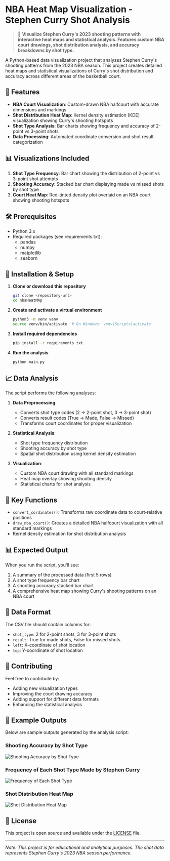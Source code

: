# NBA Heat Map Visualization - Stephen Curry Shot Analysis

> 🏀 **Visualize Stephen Curry's 2023 shooting patterns with interactive heat maps and statistical analysis. Features custom NBA court drawings, shot distribution analysis, and accuracy breakdowns by shot type.**

A Python-based data visualization project that analyzes Stephen Curry's shooting patterns from the 2023 NBA season. This project creates detailed heat maps and statistical visualizations of Curry's shot distribution and accuracy across different areas of the basketball court.

## 🏀 Features

- **NBA Court Visualization**: Custom-drawn NBA halfcourt with accurate dimensions and markings
- **Shot Distribution Heat Map**: Kernel density estimation (KDE) visualization showing Curry's shooting hotspots
- **Shot Type Analysis**: Bar charts showing frequency and accuracy of 2-point vs 3-point shots
- **Data Processing**: Automated coordinate conversion and shot result categorization

## 📊 Visualizations Included

1. **Shot Type Frequency**: Bar chart showing the distribution of 2-point vs 3-point shot attempts
2. **Shooting Accuracy**: Stacked bar chart displaying made vs missed shots by shot type
3. **Court Heat Map**: Red-tinted density plot overlaid on an NBA court showing shooting hotspots

## 🛠️ Prerequisites

- Python 3.x
- Required packages (see requirements.txt):
  - pandas
  - numpy
  - matplotlib
  - seaborn

## 🚀 Installation & Setup

1. **Clone or download this repository**
   ```bash
   git clone <repository-url>
   cd nbaHeatMAp
   ```

2. **Create and activate a virtual environment**
   ```bash
   python3 -m venv venv
   source venv/bin/activate  # On Windows: venv\Scripts\activate
   ```

3. **Install required dependencies**
   ```bash
   pip install -r requirements.txt
   ```

4. **Run the analysis**
   ```bash
   python main.py
   ```


## 📈 Data Analysis

The script performs the following analyses:

1. **Data Preprocessing**:
   - Converts shot type codes (2 → 2-point shot, 3 → 3-point shot)
   - Converts result codes (True → Made, False → Missed)
   - Transforms court coordinates for proper visualization

2. **Statistical Analysis**:
   - Shot type frequency distribution
   - Shooting accuracy by shot type
   - Spatial shot distribution using kernel density estimation

3. **Visualization**:
   - Custom NBA court drawing with all standard markings
   - Heat map overlay showing shooting density
   - Statistical charts for shot analysis

## 🎯 Key Functions

- `convert_cordinates()`: Transforms raw coordinate data to court-relative positions
- `draw_nba_court()`: Creates a detailed NBA halfcourt visualization with all standard markings
- Kernel density estimation for shot distribution analysis

## 📊 Expected Output

When you run the script, you'll see:
1. A summary of the processed data (first 5 rows)
2. A shot type frequency bar chart
3. A shooting accuracy stacked bar chart
4. A comprehensive heat map showing Curry's shooting patterns on an NBA court


## 📝 Data Format

The CSV file should contain columns for:
- `shot_type`: 2 for 2-point shots, 3 for 3-point shots
- `result`: True for made shots, False for missed shots
- `left`: X-coordinate of shot location
- `top`: Y-coordinate of shot location

## 🤝 Contributing

Feel free to contribute by:
- Adding new visualization types
- Improving the court drawing accuracy
- Adding support for different data formats
- Enhancing the statistical analysis


## 📸 Example Outputs

Below are sample outputs generated by the analysis script:

### Shooting Accuracy by Shot Type
![Shooting Accuracy by Shot Type](images/accuracy_by_type.png)

### Frequency of Each Shot Type Made by Stephen Curry
![Frequency of Each Shot Type](images/shot_type_frequency.png)

### Shot Distribution Heat Map
![Shot Distribution Heat Map](images/heatmap.png)

## 📄 License

This project is open source and available under the [LICENSE](LICENSE) file.

---

*Note: This project is for educational and analytical purposes. The shot data represents Stephen Curry's 2023 NBA season performance.*
